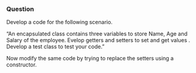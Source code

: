 <h3>Question</h3>

Develop a code for the following scenario.

“An encapsulated class contains three variables to store Name, Age and Salary of the employee. Evelop getters and setters to set and get values . Develop a test class to test your code.”

Now modify the same code by  trying to replace the setters using  a constructor. 
